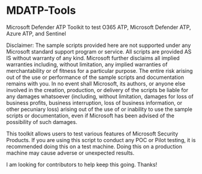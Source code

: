 # MDATP-Tools
Microsoft Defender ATP Toolkit to test O365 ATP, Microsoft Defender ATP, Azure ATP, and Sentinel

Disclaimer: The sample scripts provided here are not supported under any Microsoft standard support program or service. 
    All scripts are provided AS IS without warranty of any kind. 
    Microsoft further disclaims all implied warranties including, without limitation, any implied warranties of merchantability or of fitness for a particular purpose. 
    The entire risk arising out of the use or performance of the sample scripts and documentation remains with you. 
    In no event shall Microsoft, its authors, or anyone else involved in the creation, production, or delivery of the scripts be liable for any damages whatsoever (including, without limitation, damages for loss of business profits, business interruption, loss of business information, or other pecuniary loss) arising out of the use of or inability to use the sample scripts or documentation, even if Microsoft has been advised of the possibility of such damages.

This toolkit allows users to test various features of Microsoft Security Products.
If you are using this script to conduct any POC or Pilot testing, it is recommended doing this on a test machine. 
Doing this on a production machine may cause adverse or unexpected results.
    
I am looking for contributors to help keep this going. Thanks!
